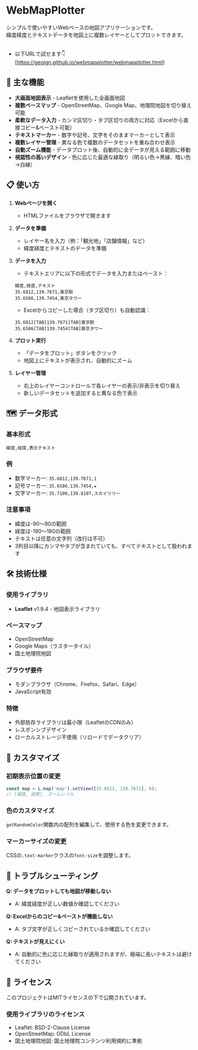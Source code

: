# WebMapPlotter
シンプルで使いやすいWebベースの地図アプリケーションです。<br>
緯度経度とテキストデータを地図上に複数レイヤーとしてプロットできます。<br>
<br>
- 以下URLで試せます👇
[https://geoign.github.io/webmapplotter/webmapplotter.html]

## 🌟 主な機能

- **大画面地図表示** - Leafletを使用した全画面地図
- **複数ベースマップ** - OpenStreetMap、Google Map、地理院地図を切り替え可能
- **柔軟なデータ入力** - カンマ区切り・タブ区切りの両方に対応（Excelから直接コピー&ペースト可能）
- **テキストマーカー** - 数字や記号、文字をそのままマーカーとして表示
- **複数レイヤー管理** - 異なる色で複数のデータセットを重ね合わせ表示
- **自動ズーム機能** - データプロット後、自動的に全データが見える範囲に移動
- **視認性の高いデザイン** - 色に応じた最適な縁取り（明るい色→黒縁、暗い色→白縁）

## 📋 使い方

1. **Webページを開く**
   - HTMLファイルをブラウザで開きます

2. **データを準備**
   - レイヤー名を入力（例：「観光地」「店舗情報」など）
   - 緯度経度とテキストのデータを準備

3. **データを入力**
   - テキストエリアに以下の形式でデータを入力またはペースト：
   ```
   緯度,経度,テキスト
   35.6812,139.7671,東京駅
   35.6586,139.7454,東京タワー
   ```
   
   - Excelからコピーした場合（タブ区切り）も自動認識：
   ```
   35.6812[TAB]139.7671[TAB]東京駅
   35.6586[TAB]139.7454[TAB]東京タワー
   ```

4. **プロット実行**
   - 「データをプロット」ボタンをクリック
   - 地図上にテキストが表示され、自動的にズーム

5. **レイヤー管理**
   - 右上のレイヤーコントロールで各レイヤーの表示/非表示を切り替え
   - 新しいデータセットを追加すると異なる色で表示

## 🗺️ データ形式

### 基本形式
```
緯度,経度,表示テキスト
```

### 例
- 数字マーカー: `35.6812,139.7671,1`
- 記号マーカー: `35.6586,139.7454,★`
- 文字マーカー: `35.7100,139.8107,スカイツリー`

### 注意事項
- 緯度は-90〜90の範囲
- 経度は-180〜180の範囲
- テキストは任意の文字列（改行は不可）
- 3列目以降にカンマやタブが含まれていても、すべてテキストとして扱われます

## 🛠️ 技術仕様

### 使用ライブラリ
- **Leaflet** v1.9.4 - 地図表示ライブラリ

### ベースマップ
- OpenStreetMap
- Google Maps（ラスタータイル）
- 国土地理院地図

### ブラウザ要件
- モダンブラウザ（Chrome、Firefox、Safari、Edge）
- JavaScript有効

### 特徴
- 外部依存ライブラリは最小限（LeafletのCDNのみ）
- レスポンシブデザイン
- ローカルストレージ不使用（リロードでデータクリア）

## 📝 カスタマイズ

### 初期表示位置の変更
```javascript
const map = L.map('map').setView([35.6812, 139.7671], 6);
// [緯度, 経度], ズームレベル
```

### 色のカスタマイズ
`getRandomColor`関数内の配列を編集して、使用する色を変更できます。

### マーカーサイズの変更
CSSの`.text-marker`クラスの`font-size`を調整します。

## 🔧 トラブルシューティング

**Q: データをプロットしても地図が移動しない**
- A: 緯度経度が正しい数値か確認してください

**Q: Excelからのコピー&ペーストが機能しない**
- A: タブ文字が正しくコピーされているか確認してください

**Q: テキストが見えにくい**
- A: 自動的に色に応じた縁取りが適用されますが、極端に長いテキストは避けてください

## 📄 ライセンス
このプロジェクトはMITライセンスの下で公開されています。

### 使用ライブラリのライセンス
- Leaflet: BSD-2-Clause License
- OpenStreetMap: ODbL License
- 国土地理院地図: 国土地理院コンテンツ利用規約に準拠
